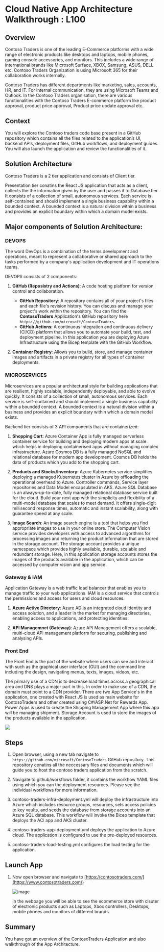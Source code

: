 # Cloud Native App Architecture Walkthrough : L100

## Overview

Contoso Traders is one of the leading E-Commerce platforms with a wide range of electronic products like desktops and laptops, mobile phones, gaming console accessories, and monitors. This includes a wide range of international brands like Microsoft Surface, XBOX, Samsung, ASUS, DELL etc. Contoso Traders Organization is using Microsoft 365 for their collaboration works internally.

Contoso Traders has different departments like marketing, sales, accounts, HR, and IT. For internal communication, they are using Microsoft Teams and Outlook. In the Contoso Traders organisation, there are various functionalities with the Contoso Traders E-commerce platform like product approval, product price approval, Product price update approval etc. 

## Context

You will explore the Contoso traders code base present in a GitHub repository which contains all the files related to the application’s UI, backend APIs, deployment files, GitHub workflows, and deployment guides. You will also launch the application and review the functionalities of it.

## Solution Architecture

Contoso Traders is a 2 tier application and consists of Client tier.

Presentation tier conatins the React JS application that acts as a client, collects the the information given by the user and passes it to Database tier. It consists of a collection of small, autonomous services. Each service is self-contained and should implement a single business capability within a bounded context. A bounded context is a natural division within a business and provides an explicit boundary within which a domain model exists.

## Major components of Solution Architecture:

### DEVOPS

The word DevOps is a combination of the terms development and operations, meant to represent a collaborative or shared approach to the tasks performed by a company's application development and IT operations teams.

DEVOPS consists of 2 components:

1. **GitHub (Reposistry and Actions)**: A code hosting platform for version control and collaboration.

   - **GitHub Repository**: A repository contains all of your project's files and each file's revision history. You can discuss and manage your project's work within the repository. You can find the **ContosoTraders** Application's GitHub repository here `https://github.com/microsoft/ContosoTraders`.
   - **GitHub Actions**: A continuous integration and continuous delivery (CI/CD) platform that allows you to automate your build, test, and deployment pipeline. In this application you are deploying Azure Infrastructure using the Bicep template with the GitHub Workflow.

2. **Container Registry**: Allows you to build, store, and manage container images and artifacts in a private registry for all types of container deployments.   

### MICROSERVICES

Microservices are a popular architectural style for building applications that are resilient, highly scalable, independently deployable, and able to evolve quickly. It consists of a collection of small, autonomous services. Each service is self-contained and should implement a single business capability within a bounded context. A bounded context is a natural division within a business and provides an explicit boundary within which a domain model exists.

Backend tier consists of 3 API components that are containerized:

1. **Shopping Cart**: Azure Container App is fully managed serverless container service for building and deploying modern apps at scale which helps in deploying containerised apps without managing complex infrastructure. Azure Cosmos DB is a fully managed NoSQL and relational database for modern app development. Cosmos DB holds the data of products which you add to the shopping cart.

2. **Products and Stocks/Inventory**: Azure Kubernetes service simplifies deploying a managed Kubernetes cluster in Azure by offloading the operational overhead to Azure. Controller commands, Service layer repositories and Data Model encapsulated in AKS. Azure SQL Database is an always-up-to-date, fully managed relational database service built for the cloud. Build your next app with the simplicity and flexibility of a multi-model database that scales to meet demand. It offers single-digit millisecond response times, automatic and instant scalability, along with guarantee speed at any scale.

3. **Image Search**: An image search engine is a tool that helps you find appropriate images to use in your online store. The Computer Vision service provides developers with access to advanced algorithms for processing images and returning the product information that are stored in the storage account. The storage account provides a unique namespace which provides highly available, durable, scalable and redundant storage. Here, in this application storage accounts stores the images of the products available in the application, which can be accessed by computer vision and app service.

### Gateway & IAM

Application Gateway is a web traffic load balancer that enables you to manage traffic to your web applications. IAM is a cloud service that controls the permissions and access for users and cloud resources.

1. **Azure Active Directory**: Azure AD is an integrated cloud identity and access solution, and a leader in the market for managing directories, enabling access to applications, and protecting identities.

2. **API Managemnet (Gateway)**: Azure API Management offers a scalable, multi-cloud API management platform for securing, publishing and analysing APIs.

### Front End

The Front End is the part of the website where users can see and interact with such as the graphical user interface (GUI) and the command line including the design, navigating menus, texts, images, videos, etc.

The primary use of a CDN is to decrease load times across a geographical area and DNS plays a major part in this. In order to make use of a CDN, the domain must point to a CDN provider. There are two App Service's in the application, one created with React JS is used as main website for ContosoTraders and other created using C#/ASP.Net for Rewards App. Power Apps is used to create the Shipping Management App where this app will be managing shipment. Storage Account is used to store the images of the products available in the application. 


![](https://raw.githubusercontent.com/microsoft/ContosoTraders/main/docs/architecture/contoso-traders-enhancements.drawio.png)


## Steps

1. Open browser, using a new tab navigate to `https://github.com/microsoft/ContosoTraders` GitHub repository. This repository conatins all the neccessary files and documents which will guide you to host the contoso traders application from the scratch.

1. Navigate to github/workflows folder, it contains the workflow YAML files using which you can the deployment resources. Please see the individual workflows for more information.

1. contoso-traders-infra-deployment.yml will deploy the infrastructure into Azure which includes resource groups, resources, sets access policies to key vaults, and seeds the database from storage accounts into an Azure SQL database. This workflow will invoke the Bicep template that deploys the ACI app and AKS cluster.

1. contoso-traders-app-deployment.yml deploys the application to Azure cloud. The application is configured to use the pre-deployed resources.

1. contoso-traders-load-testing.yml configures the load testing for the application.

## Launch App

1. Now open browser and navigate to [https://contosotraders.com/](https://www.contosotraders.com/)

   ![image](https://user-images.githubusercontent.com/48020356/204910981-44806350-9b7d-4b88-95f4-0c3c08196430.png)
   
   In the webpage you will be able to see the ecommerce store with clsuter of electronic products such as Laptops, Xbox controllers, Desktops, mobile phones and monitors of different brands.

## Summary

You have got an overview of the ContosoTraders Application and also walkthrough of the App Architecture.
